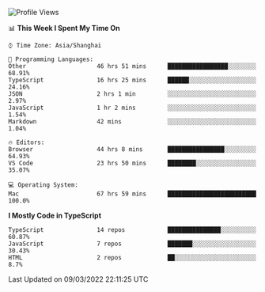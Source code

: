 <!--START_SECTION:waka-->
![Profile Views](http://img.shields.io/badge/Profile%20Views-0-blue)

📊 **This Week I Spent My Time On** 

```text
⌚︎ Time Zone: Asia/Shanghai

💬 Programming Languages: 
Other                    46 hrs 51 mins      █████████████████░░░░░░░░   68.91% 
TypeScript               16 hrs 25 mins      ██████░░░░░░░░░░░░░░░░░░░   24.16% 
JSON                     2 hrs 1 min         ░░░░░░░░░░░░░░░░░░░░░░░░░   2.97% 
JavaScript               1 hr 2 mins         ░░░░░░░░░░░░░░░░░░░░░░░░░   1.54% 
Markdown                 42 mins             ░░░░░░░░░░░░░░░░░░░░░░░░░   1.04%

🔥 Editors: 
Browser                  44 hrs 8 mins       ████████████████░░░░░░░░░   64.93% 
VS Code                  23 hrs 50 mins      ████████░░░░░░░░░░░░░░░░░   35.07%

💻 Operating System: 
Mac                      67 hrs 59 mins      █████████████████████████   100.0%

```

**I Mostly Code in TypeScript** 

```text
TypeScript               14 repos            ███████████████░░░░░░░░░░   60.87% 
JavaScript               7 repos             ███████░░░░░░░░░░░░░░░░░░   30.43% 
HTML                     2 repos             ██░░░░░░░░░░░░░░░░░░░░░░░   8.7%

```



 Last Updated on 09/03/2022 22:11:25 UTC
<!--END_SECTION:waka-->
